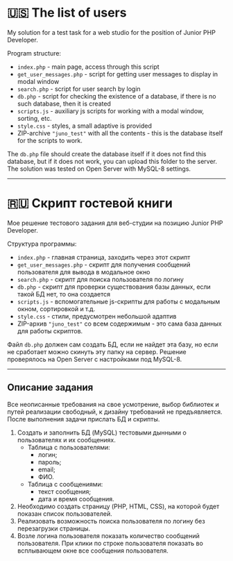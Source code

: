 # 🇺🇸 The list of users
My solution for a test task for a web studio for the position of Junior PHP Developer.

Program structure:
- `index.php` - main page, access through this script
- `get_user_messages.php` - script for getting user messages to display in modal window
- `search.php` - script for user search by login
- `db.php` - script for checking the existence of a database, if there is no such database, then it is created
- `scripts.js` - auxiliary js scripts for working with a modal window, sorting, etc.
- `style.css` - styles, a small adaptive is provided
- ZIP-archive `"juno_test"` with all the contents - this is the database itself for the scripts to work.

The `db.php` file should create the database itself if it does not find this database, but if it does not work, you can upload this folder to the server.
The solution was tested on Open Server with MySQL-8 settings.
____
# 🇷🇺 Скрипт гостевой книги
Мое решение тестового задания для веб-студии на позицию Junior PHP Developer.

Структура программы:
- `index.php` - главная страница, заходить через этот скрипт
- `get_user_messages.php` - скрипт для получения сообщений пользователя для вывода в модальное окно
- `search.php` - скрипт для поиска пользователя по логину
- `db.php` - скрипт для проверки существования базы данных, если такой БД нет, то она создается
- `scripts.js` - вспомогательные js-скрипты для работы с модальным окном, сортировкой и т.д.
- `style.css` - стили, предусмотрен небольшой адаптив
- ZIP-архив `"juno_test"` со всем содержимым - это сама база данных для работы скриптов.

Файл `db.php` должен сам создать БД, если не найдет эта базу, но если не сработает можно скинуть эту папку на сервер.
Решение проверялось на Open Server с настройками под MySQL-8.
_____
## Описание задания
Все неописанные требования на свое усмотрение, выбор библиотек и путей реализации свободный, к дизайну требований не предъявляется. После выполнения задачи прислать БД и скрипты.

<ol>
  <li>Создать и заполнить БД (MySQL) тестовыми дынными о пользователях и их сообщениях.
    <ul>
      <li>Таблица с пользователями:
        <ul>
          <li>логин;</li>
          <li>пароль;</li>
          <li>email;</li>
          <li>ФИО.</li>
        </ul>
      </li>
      <li>Таблица с сообщениями:
        <ul>
          <li>текст сообщения;</li>
          <li>дата и время сообщения.</li>
        </ul>
      </li>
    </ul>
  </li>
  <li>Необходимо создать страницу (PHP, HTML, CSS), на которой будет показан список пользователей.</li>
  <li>Реализовать возможность поиска пользователя по логину без перезагрузки страницы.</li>
  <li>Возле логина пользователя показать количество сообщений пользователя. При клики по строке пользователя показать во всплывающем окне все сообщения пользователя.</li>
</ol>
